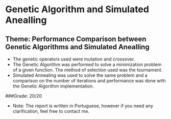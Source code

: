 # Genetic Algorithm and Simulated Anealling

## Theme: Performance Comparison between Genetic Algorithms and Simulated Anealling

- The genetic operators used were mutation and crossover.
- The Genetic Algorithm was performed to solve a minimization problem of a given function. The method of selection used was the tournament.
- Simulated Annealing was used to solve the same problem and a comparison on the number of iterations and performance was done with the Genetic Algorithm implementation. 

###Grade: 20/20

- Note: The report is written in Portuguese, however if you need any clarification, feel free to contact me.
